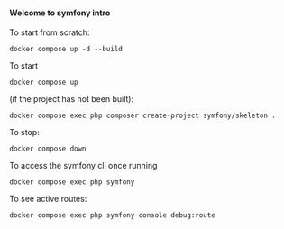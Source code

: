 #### Welcome to symfony intro ####

To start from scratch:

`docker compose up -d --build `

To start

`docker compose up`

(if the project has not been built):

`docker compose exec php composer create-project symfony/skeleton .`

To stop: 

`docker compose down`

To access the symfony cli once running

`docker compose exec php symfony`

To see active routes:

`docker compose exec php symfony console debug:route`